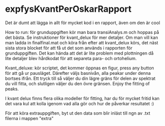 # expfysKvantPerOskarRapport
Det är dumt att lägga in allt för mycket kod i en rapport, även om den är cool

How to run: för grunduppgiften kör man bara transiAnalys.m och hoppas på det bästa. Se instruktioner för kvant_delux för mer detaljer. Om man vill kan man ladda in finalfinal.mat och köra från efter att kvant_delux körs, det näst sista stora blocket för att få ut det som används i rapporten för grunduppgiften. Det kan hända att det är lite problem med plottningen då lite detaljer blev hårdkodat för att separeta para- och ortohelium.


Kvant_deluxe:
kör scriptet, det kommer öppnas en figur, press any button för att gå ur pausläget.
Därefter väljs basnivån, alla peakar under denna bortses ifrån.
Ett tryck till så väljer du din lägre gräns för delen av spektrat du vill fitta, och slutligen väljer du den övre gränsen. Enjoy the fitting of peaks.

I kvant delux finns flera olika modeller för fitting, har du för mycket fritid kan det vara kul att kolla igenom vad alla gör och hur de påverkar resultatet :)

För att köra extrauppgiften, byt ut den data som blir inläst till ngn av .txt filerna i mappen "extra"

